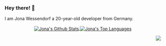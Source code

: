 ### Hey there! 👋


I am Jona Wessendorf a 20-year-old developer from Germany.





<p align="center"><a href="https://github.com/anuraghazra/github-readme-stats">
  <img align="center" src="https://github-readme-stats.vercel.app/api/?username=jonawe&count_private=true&show_icons=true&title_color=58A7FE&icon_color=58A7FE&text_color=DDD&bg_color=0C1017&border_radius=7&custom_title=My%20Github%20Stats&" alt="Jona's Github Stats" />
</a>
<a href="https://github.com/anuraghazra/github-readme-stats">
  <img align="center" src="https://github-readme-stats.vercel.app/api/top-langs/?username=jonawe&title_color=58A7FE&icon_color=58A7FE&text_color=DDD&bg_color=0C1017&border_radius=7&custom_title=Languages%20by%20usage&)" alt="Jona's Top Languages"/>
</a>
</p>
<img align='right' src="https://visitor-badge.glitch.me/badge?page_id=jonawe.jonawe">
